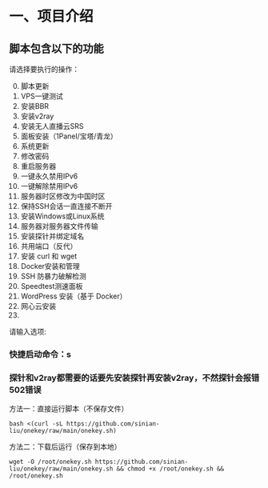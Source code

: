 # 一、项目介绍

## 脚本包含以下的功能


请选择要执行的操作：

0. 脚本更新
1. VPS一键测试
2. 安装BBR
3. 安装v2ray
4. 安装无人直播云SRS
5. 面板安装（1Panel/宝塔/青龙）
6. 系统更新
7. 修改密码
8. 重启服务器
9. 一键永久禁用IPv6
10. 一键解除禁用IPv6
11. 服务器时区修改为中国时区
12. 保持SSH会话一直连接不断开
13. 安装Windows或Linux系统
14. 服务器对服务器文件传输
15. 安装探针并绑定域名
16. 共用端口（反代）
17. 安装 curl 和 wget
18. Docker安装和管理
19. SSH 防暴力破解检测
20. Speedtest测速面板
21. WordPress 安装（基于 Docker）
22. 网心云安装
23. 
请输入选项:

### 快捷启动命令：s
### 探针和v2ray都需要的话要先安装探针再安装v2ray，不然探针会报错502错误

方法一：直接运行脚本（不保存文件）
```
bash <(curl -sL https://github.com/sinian-liu/onekey/raw/main/onekey.sh)
```
方法二：下载后运行（保存到本地）
```
wget -O /root/onekey.sh https://github.com/sinian-liu/onekey/raw/main/onekey.sh && chmod +x /root/onekey.sh && /root/onekey.sh
```
